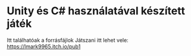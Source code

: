 # Unity és C# használatával készített játék
Itt találhatóak a forrásfájlok
Játszani itt lehet vele: https://lmark9965.itch.io/pub1
